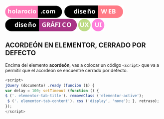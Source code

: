 [![mi-web](https://github.com/rociopenciaroli/elementos/blob/master/svg-2.svg)](http://holarocio.com)
[![diseño-web](https://github.com/rociopenciaroli/elementos/blob/master/web-design.svg)](http://holarocio.com)
[![diseño-grafico](https://github.com/rociopenciaroli/elementos/blob/master/graphic-design.svg)](http://holarocio.com)
[![ux](https://github.com/rociopenciaroli/elementos/blob/master/ux.svg)](http://holarocio.com)
[![ui](https://github.com/rociopenciaroli/elementos/blob/master/ui.svg)](http://holarocio.com)


## ACORDEÓN EN ELEMENTOR, CERRADO POR DEFECTO

Encima del elemento __acordeón__, vas a colocar un código ```<script>``` 
que va a permitir que el acordeón se encuentre cerrado por defecto.

```js
<script> 
jQuery (documento) .ready (función ($) { 
var delay = 100; setTimeout (function () {
$ ('. elementor-tab-title'). removeClass ('elementor-active');
 $ ('. elementor-tab-content'). css ('display', 'none'); }, retraso);
}); 
</script>
```
